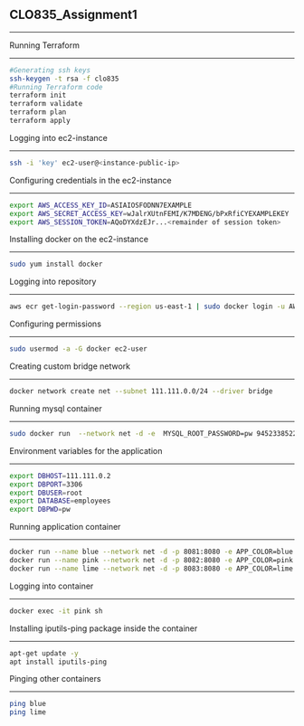 ## CLO835_Assignment1
___

Running Terraform
___
```bash
#Generating ssh keys
ssh-keygen -t rsa -f clo835
#Running Terraform code
terraform init
terraform validate
terraform plan
terraform apply


```

Logging into ec2-instance
___
```bash
ssh -i 'key' ec2-user@<instance-public-ip>
```

Configuring credentials in the ec2-instance
___
```bash
export AWS_ACCESS_KEY_ID=ASIAIOSFODNN7EXAMPLE
export AWS_SECRET_ACCESS_KEY=wJalrXUtnFEMI/K7MDENG/bPxRfiCYEXAMPLEKEY
export AWS_SESSION_TOKEN=AQoDYXdzEJr...<remainder of session token>
```

Installing docker on the ec2-instance
___
```bash
sudo yum install docker
```

Logging into repository
___
```bash
aws ecr get-login-password --region us-east-1 | sudo docker login -u AWS  --password-stdin 945233852280.dkr.ecr.us-east-1.amazonaws.com/mysqlrepo
```

Configuring permissions
___
```bash
sudo usermod -a -G docker ec2-user
```

Creating custom bridge network
___
```bash
docker network create net --subnet 111.111.0.0/24 --driver bridge
```

Running mysql container
___
```bash
sudo docker run  --network net -d -e  MYSQL_ROOT_PASSWORD=pw 945233852280.dkr.ecr.us-east-1.amazonaws.com/mysqlrepo:v0.1
```
Environment variables for the application
___
```bash
export DBHOST=111.111.0.2
export DBPORT=3306
export DBUSER=root
export DATABASE=employees
export DBPWD=pw
```

Running application container
___
```bash
docker run --name blue --network net -d -p 8081:8080 -e APP_COLOR=blue -e DBHOST=$DBHOST -e DBPORT=$DBPORT -e  DBUSER=$DBUSER -e DBPWD=$DBPWD 945233852280.dkr.ecr.us-east-1.amazonaws.com/apprepo:v0.1
docker run --name pink --network net -d -p 8082:8080 -e APP_COLOR=pink -e DBHOST=$DBHOST -e DBPORT=$DBPORT -e  DBUSER=$DBUSER -e DBPWD=$DBPWD 945233852280.dkr.ecr.us-east-1.amazonaws.com/apprepo:v0.1
docker run --name lime --network net -d -p 8083:8080 -e APP_COLOR=lime -e DBHOST=$DBHOST -e DBPORT=$DBPORT -e  DBUSER=$DBUSER -e DBPWD=$DBPWD 945233852280.dkr.ecr.us-east-1.amazonaws.com/apprepo:v0.1
```

Logging into container
___
```bash
docker exec -it pink sh
```

Installing iputils-ping package inside the container
___
```bash
apt-get update -y
apt install iputils-ping
```

Pinging other containers
___
```bash
ping blue
ping lime
```
